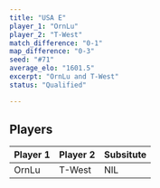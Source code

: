 ```yaml
---
title: "USA E"
player_1: "OrnLu"
player_2: "T-West"
match_difference: "0-1"
map_difference: "0-3"
seed: "#71"
average_elo: "1601.5"
excerpt: "OrnLu and T-West"
status: "Qualified"

---
```

## Players

| Player 1 | Player 2 | Subsitute |
| -- | -- | -- |
| OrnLu | T-West | NIL |
